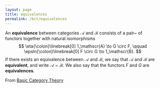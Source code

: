 ```yaml
---
layout: page
title: equivalences
permalink: /bct/equivalences
---
```

An **equivalence**     between categories $\mathscr{A}$ and $\mathscr{B}$ consists of a pair~ of functors together with natural isomorphisms $$ \eta{\colon}\linebreak[0] 1_\mathscr{A} \to G \circ F, \qquad \epsln{\colon}\linebreak[0] F \circ G \to 1_\mathscr{B}. $$ If there exists an equivalence between $\mathscr{A}$ and $\mathscr{B}$, we say that $\mathscr{A}$ and $\mathscr{B}$ are **equivalent**, and write $\mathscr{A} \simeq \mathscr{B}$.    We also say that the functors $F$ and $G$ are **equivalences**.


From [Basic Category Theory](https://mathgloss.github.io/MathGloss/bct.html)